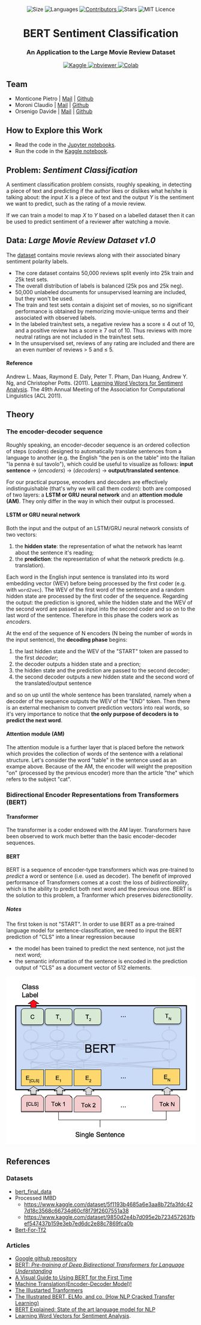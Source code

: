 <!-- Meta-Badges -->
</p>

<p align="center">
    <img alt="Size" src="https://img.shields.io/github/repo-size/pitmonticone/BertSentimentClassification">
  </a>
    <img alt="Languages" src="https://img.shields.io/github/languages/count/pitmonticone/BertSentimentClassification">
  </a>
  <a href="https://github.com/pitmonticone/DataMiningProject/graphs/contributors">
    <img alt="Contributors" src="https://img.shields.io/github/contributors/pitmonticone/BertSentimentClassification">
  </a>
  <img alt="Stars" src="https://img.shields.io/packagist/stars/pitmonticone/BertSentimentClassification">
  </a>
  <img alt="MIT Licence" src="https://img.shields.io/badge/License-MIT-yellow.svg">
  </a>
  
</p>

<!-- Title -->
<h1 align="center">
  BERT Sentiment Classification
</h1>

<!-- Subtitle -->
<h3 align="center">
  An Application to the Large Movie Review Dataset
</h3>

<!-- Badges -->
</p>

<p align="center">
  <a href="https://www.kaggle.com/inphyt2020/dataminingproject">
    <img alt="Kaggle" src="https://kaggle.com/static/images/open-in-kaggle.svg">
  </a>
  <a href="https://nbviewer.jupyter.org/github/pitmonticone/BertSentimentClassification">
    <img alt="nbviewer" src="https://github.com/jupyter/design/blob/master/logos/Badges/nbviewer_badge.svg">
  </a>
  <a href="https://colab.research.google.com/github/pitmonticone/BertSentimentClassification/blob/master">
    <img alt="Colab" src="https://colab.research.google.com/assets/colab-badge.svg">
  </a>
  
</p>

## Team 
* Monticone Pietro | [Mail](pietro.monticone@edu.unito.it) | [Github](https://github.com/pitmonticone)
* Moroni Claudio | [Mail](claudio.moroni@edu.unito.it) | [Github](https://github.com/claudio20497)
* Orsenigo Davide | [Mail](davide.orsenigo@edu.unito.it) | [Github](https://github.com/dadorse) 

## How to Explore this Work

* Read the code in the [Jupyter notebooks](https://nbviewer.jupyter.org/github/pitmonticone/BertSentimentClassification/blob/master/Notebooks).
* Run the code in the [Kaggle notebook](https://www.kaggle.com/inphyt2020/dataminingproject).

## Problem: *Sentiment Classification*

A sentiment classification problem consists, roughly speaking, in detecting a piece of text and predicting if the author likes or dislikes what he/she is talking about: the input *X* is a piece of text and the output *Y* is the sentiment we want to predict, such as the rating of a movie review.

If we can train a model to map *X* to *Y* based on a labelled dataset then it can be used to predict sentiment of a reviewer after watching a movie.


## Data: *Large Movie Review Dataset v1.0*

The [dataset](https://ai.stanford.edu/~amaas/data/sentiment/aclImdb_v1.tar.gz) contains movie reviews along with their associated binary sentiment polarity labels. 

* The core dataset contains 50,000 reviews split evenly into 25k train and 25k test sets. 
* The overall distribution of labels is balanced (25k pos and 25k neg). 
* 50,000 unlabeled documents for unsupervised learning are included, but they won't be used. 
* The train and test sets contain a disjoint set of movies, so no significant performance is obtained by memorizing movie-unique terms and their associated with observed labels.  
* In the labeled train/test sets, a negative review has a score ≤ 4 out of 10, and a positive review has a score ≥ 7 out of 10. Thus reviews with more neutral ratings are not included in the train/test sets. 
* In the unsupervised set, reviews of any rating are included and there are an even number of reviews > 5 and ≤ 5.

#### Reference 
Andrew L. Maas, Raymond E. Daly, Peter T. Pham, Dan Huang, Andrew Y. Ng, and Christopher Potts. (2011). [Learning Word Vectors for Sentiment Analysis](https://ai.stanford.edu/~amaas/papers/wvSent_acl2011.pdf). The 49th Annual Meeting of the Association for Computational Linguistics (ACL 2011).

## Theory

### The encoder-decoder sequence

Roughly speaking, an encoder-decoder sequence is an ordered collection of steps (*coders*) designed to automatically translate  sentences from a language to another (e.g. the English "the pen is on the table" into the Italian "la penna è sul tavolo"), which could be useful to visualize as follows: **input sentence** → (*encoders*) → (*decoders*) → **output/translated sentence**. <br>

For our practical purpose, encoders and decoders are effectively indistinguishable (that's why we will call them *coders*): both are composed of two layers: a **LSTM or GRU neural network** and an **attention module (AM)**. They only differ in the way in which their output is processed. 

#### LSTM or GRU neural network
Both the input and the output of an LSTM/GRU neural network consists of two vectors: 
1. the **hidden state**: the representation of what the network has learnt about the sentence it's reading;
2. the **prediction**: the representation of what the network predicts (e.g. translation). 

Each word in the English input sentence is translated into its word embedding vector (WEV) before being processed by the first coder (e.g. with `word2vec`). 
The WEV of the first word of the sentence and a random hidden state are processed by the first coder of the sequence. Regarding the output: the prediction is ignored, while the hidden state and the WEV of the second word are passed as input into the second coder and so on to the last word of the sentence. Therefore in this phase the coders work as *encoders*.

At the end of the sequence of N encoders (N being the number of words in the input sentence), the **decoding phase** begins: 
1. the last hidden state and the WEV of the "START" token are passed to the first *decoder*;
2. the decoder outputs a hidden state and a prection; 
3. the hidden state and the prediction are passed to the second decoder; 
4. the second decoder outputs a new hidden state and the second word of the translated/output sentence

and so on up until the whole sentence has been translated, namely when a decoder of the sequence outputs the WEV of the "END" token. Then there is an external mechanism to convert prediction vectors into real words, so it's very importance to notice that **the only purpose of decoders is to predict the next word**.  

#### Attention module (AM)

The attention module is a further layer that is placed before the network which provides the collection of words of the sentence with a relational structure. Let's consider the word "table" in the sentence used as an exampe above. Because of the AM, the encoder will weight the preposition "on" (processed by the previous encoder) more than the article "the" which refers to the subject "cat". 

### Bidirectional Encoder Representations from Transformers (BERT)

#### Transformer
The transformer is a coder endowed with the AM layer. Transformers have been observed to work much better than the basic encoder-decoder sequences.

#### BERT

BERT is a sequence of encoder-type transformers which was pre-trained to *predict* a word or sentence (i.e. used as decoder). The benefit of improved performance of Transformers comes at a cost: the loss of *bidirectionality*, which is the ability to predict both next word and the previous one. BERT is the solution to this problem, a Tranformer which preserves *biderectionality*.

##### Notes  
The first token is not "START". In order to use BERT as a pre-trained language model for sentence-classification, we need to input the BERT prediction of "CLS" into a linear regression because 
* the model has been trained to predict the next sentence, not just the next word; 
* the semantic information of the sentence is encoded in the prediction output of "CLS" as a document vector of 512 elements.

![](https://github.com/pitmonticone/BertSentimentClassification/blob/master/Images/diagram.png)

## References

### Datasets

* [bert_final_data](https://www.kaggle.com/dataset/c57aa27bcd81c6062bf454a37f1c55a8730a90a69a9e95a49252fbd660befebf)
* Processed IMBD
  * https://www.kaggle.com/dataset/5f1193b4685a6e3aa8b72fa3fdc427d18c3568c66734d60cf8f79f2607551a38
  * https://www.kaggle.com/dataset/9850d2e4b7d095e2b723457263fbef547437b159e3eb7ed6dc2e88c7869fca0b
* [Bert-For-Tf2](https://www.kaggle.com/juanumusic/bert-for-tf2)

### Articles
* [Google github repository](https://github.com/google-research/bert)
* [BERT: *Pre-training of Deep Bidirectional Transformers for Language Understanding*](https://arxiv.org/abs/1810.04805) 
* [A Visual Guide to Using BERT for the First Time](https://jalammar.github.io/a-visual-guide-to-using-bert-for-the-first-time/)
* [Machine Translation(Encoder-Decoder Model)!](https://medium.com/analytics-vidhya/machine-translation-encoder-decoder-model-7e4867377161)
* [The Illustarted Tranformers](https://jalammar.github.io/illustrated-transformer/)
* [The Illustrated BERT, ELMo, and co. (How NLP Cracked Transfer Learning)](https://jalammar.github.io/illustrated-bert/)
* [BERT Explained: State of the art language model for NLP](https://towardsdatascience.com/bert-explained-state-of-the-art-language-model-for-nlp-f8b21a9b6270)
* [Learning Word Vectors for Sentiment Analysis](https://ai.stanford.edu/~amaas/papers/wvSent_acl2011.pdf). 

